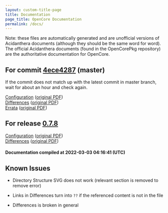 ```yaml
---
layout: custom-title-page
title: Documentation
page_title: OpenCore Documentation
permalink: /docs/
---
```

Note: these files are automatically generated and are unofficial versions of Acidanthera documents (although they should be the same word for word). The official Acidanthera documents (found in the OpenCorePkg repository) are the authoritative documentation for OpenCore.

## For commit [4ece4287](https://github.com/acidanthera/OpenCorePkg/tree/4ece4287578f71c9d1234ad01d25ca80f907a656) (master)

If the commit does not match up with the latest commit in master branch, wait for about an hour and check again.

[Configuration](latest/Configuration.html) ([original PDF](https://github.com/acidanthera/OpenCorePkg/blob/4ece4287578f71c9d1234ad01d25ca80f907a656/Docs/Configuration.pdf))
<br>
[Differences](latest/Differences.html) ([original PDF](https://github.com/acidanthera/OpenCorePkg/blob/4ece4287578f71c9d1234ad01d25ca80f907a656/Docs/Differences/Differences.pdf))
<br>
[Errata](latest/Errata.html) ([original PDF](https://github.com/acidanthera/OpenCorePkg/blob/4ece4287578f71c9d1234ad01d25ca80f907a656/Docs/Errata/Errata.pdf))

## For release [0.7.8](https://github.com/acidanthera/OpenCorePkg/tree/0.7.8)

[Configuration](release/Configuration.html) ([original PDF](https://github.com/acidanthera/OpenCorePkg/blob/0.7.8/Docs/Configuration.pdf))
<br>
[Differences](release/Differences.html) ([original PDF](https://github.com/acidanthera/OpenCorePkg/blob/0.7.8/Docs/Differences/Differences.pdf))

#### Documentation compiled at 2022-03-03 04:16:41 (UTC)

## Known Issues

* Directory Structure SVG does not work (relevant section is removed to remove error)

* Links in Differences turn into `??` if the referenced content is not in the file

* Differences is broken in general
